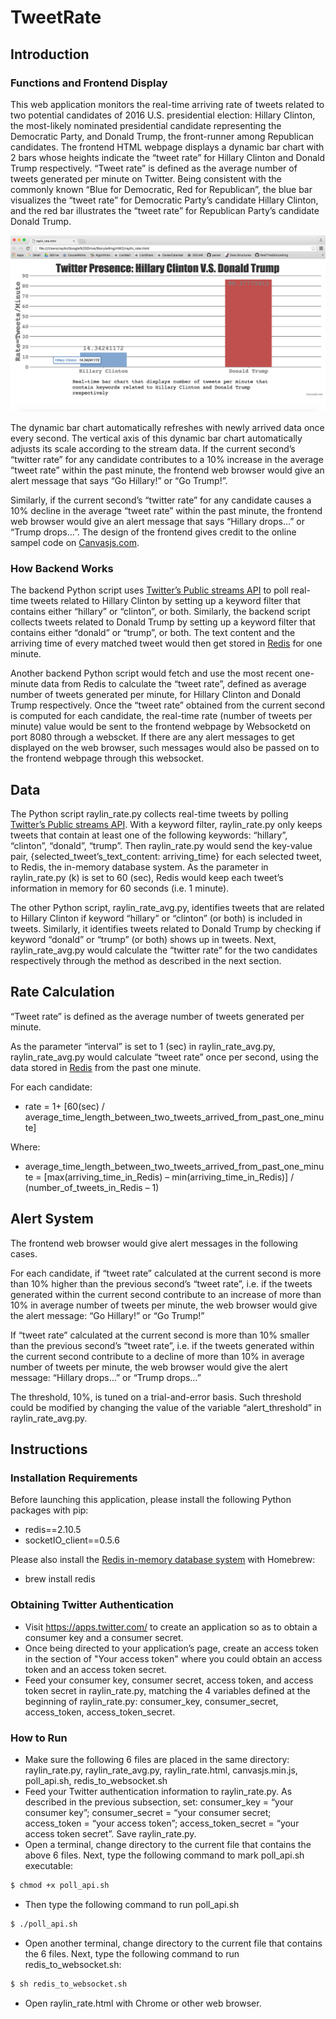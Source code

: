 # TweetRate

## Introduction

### Functions and Frontend Display
This web application monitors the real-time arriving rate of tweets related to two potential candidates of 2016 U.S. presidential election: Hillary Clinton, the most-likely nominated presidential candidate representing the Democratic Party, and Donald Trump, the front-runner among Republican candidates. The frontend HTML webpage displays a dynamic bar chart with 2 bars whose heights indicate the “tweet rate” for Hillary Clinton and Donald Trump respectively. “Tweet rate” is defined as the average number of tweets generated per minute on Twitter. Being consistent with the commonly known “Blue for Democratic, Red for Republican”, the blue bar visualizes the “tweet rate” for Democratic Party’s candidate Hillary Clinton, and the red bar illustrates the “tweet rate” for Republican Party’s candidate Donald Trump.

![Tweet Rate for Hillary Clinton and Donald Trump](/hillary_mark.png)

The dynamic bar chart automatically refreshes with newly arrived data once every second. The vertical axis of this dynamic bar chart automatically adjusts its scale according to the stream data. If the current second’s “twitter rate” for any candidate contributes to a 10% increase in the average “tweet rate” within the past minute, the frontend web browser would give an alert message that says “Go Hillary!” or “Go Trump!”. 

Similarly, if the current second’s “twitter rate” for any candidate causes a 10% decline in the average “tweet rate” within the past minute, the frontend web browser would give an alert message that says “Hillary drops…” or “Trump drops…”. 
The design of the frontend gives credit to the online sampel code on [Canvasjs.com][3]. 

### How Backend Works
The backend Python script uses [Twitter’s Public streams API][1] to poll real-time tweets related to Hillary Clinton by setting up a keyword filter that contains either “hillary” or “clinton”, or both. Similarly, the backend script collects tweets related to Donald Trump by setting up a keyword filter that contains either “donald” or “trump”, or both. The text content and the arriving time of every matched tweet would then get stored in [Redis][2] for one minute. 

Another backend Python script would fetch and use the most recent one-minute data from Redis to calculate the “tweet rate”, defined as average number of tweets generated per minute, for Hillary Clinton and Donald Trump respectively. Once the “tweet rate” obtained from the current second is computed for each candidate, the real-time rate (number of tweets per minute) value would be sent to the frontend webpage by Websocketd on port 8080 through a webscket. If there are any alert messages to get displayed on the web browser, such messages would also be passed on to the frontend webpage through this websocket. 

## Data

The Python script raylin_rate.py collects real-time tweets by polling [Twitter’s Public streams API][1]. With a keyword filter, raylin_rate.py only keeps tweets that contain at least one of the following keywords: “hillary”, “clinton”, “donald”, “trump”. Then raylin_rate.py would send the key-value pair, {selected_tweet’s_text_content: arriving_time} for each selected tweet, to Redis, the in-memory database system. As the parameter in raylin_rate.py (k) is set to 60 (sec), Redis would keep each tweet’s information in memory for 60 seconds (i.e. 1 minute). 

The other Python script, raylin_rate_avg.py, identifies tweets that are related to Hillary Clinton if keyword “hillary” or “clinton” (or both) is included in tweets. Similarly, it identifies tweets related to Donald Trump by checking if keyword “donald” or “trump” (or both) shows up in tweets. Next, raylin_rate_avg.py would calculate the “twitter rate” for the two candidates respectively through the method as described in the next section. 

## Rate Calculation 

“Tweet rate” is defined as the average number of tweets generated per minute. 

As the parameter “interval” is set to 1 (sec) in raylin_rate_avg.py, raylin_rate_avg.py would calculate “tweet rate” once per second, using the data stored in [Redis][2] from the past one minute. 

For each candidate:

- rate = 1+ [60(sec) / average_time_length_between_two_tweets_arrived_from_past_one_minute]

Where: 

- average_time_length_between_two_tweets_arrived_from_past_one_minute 
= [max(arriving_time_in_Redis) – min(arriving_time_in_Redis)] / (number_of_tweets_in_Redis – 1)

## Alert System 

The frontend web browser would give alert messages in the following cases. 

For each candidate, if “tweet rate” calculated at the current second is more than 10% higher than the previous second’s “tweet rate”, i.e. if the tweets generated within the current second contribute to an increase of more than 10% in average number of tweets per minute, the web browser would give the alert message: “Go Hillary!” or “Go Trump!” 

If “tweet rate” calculated at the current second is more than 10% smaller than the previous second’s “tweet rate”, i.e. if the tweets generated within the current second contribute to a decline of more than 10% in average number of tweets per minute, the web browser would give the alert message: “Hillary drops…” or “Trump drops…”

The threshold, 10%, is tuned on a trial-and-error basis. Such threshold could be modified by changing the value of the variable “alert_threshold” in raylin_rate_avg.py. 

## Instructions

### Installation Requirements 

Before launching this application, please install the following Python packages with pip: 

- redis==2.10.5
- socketIO_client==0.5.6

Please also install the [Redis in-memory database system][2] with Homebrew: 

- brew install redis

### Obtaining Twitter Authentication 

- Visit https://apps.twitter.com/ to create an application so as to obtain a consumer key and a consumer secret. 
- Once being directed to your application’s page, create an access token in the section of "Your access token" where you could obtain an access token and an access token secret. 
- Feed your consumer key, consumer secret, access token, and access token secret in raylin_rate.py, matching the 4 variables defined at the beginning of raylin_rate.py: consumer_key, consumer_secret, access_token, access_token_secret. 

### How to Run 

- Make sure the following 6 files are placed in the same directory: raylin_rate.py, raylin_rate_avg.py, raylin_rate.html, canvasjs.min.js, poll_api.sh, redis_to_websocket.sh
- Feed your Twitter authentication information to raylin_rate.py. As described in the previous subsection, set:
consumer_key = “your consumer key”;
consumer_secret = “your consumer secret;
access_token = “your access token”;
access_token_secret = “your access token secret”.
Save raylin_rate.py. 
- Open a terminal, change directory to the current file that contains the above 6 files. Next, type the following command to mark poll_api.sh executable: 

```sh
$ chmod +x poll_api.sh
```
- Then type the following command to run poll_api.sh
```sh
$ ./poll_api.sh
```
- Open another terminal, change directory to the current file that contains the 6 files. Next, type the following command to run redis_to_websocket.sh: 
```sh
$ sh redis_to_websocket.sh
```
- Open raylin_rate.html with Chrome or other web browser. 


   
   [1]: <https://dev.twitter.com/streaming/public>
   [2]: <http://redis.io/>
   [3]: <http://canvasjs.com/editor/?id=http://canvasjs.com/example/gallery/dynamic/realtime_column/>
   
